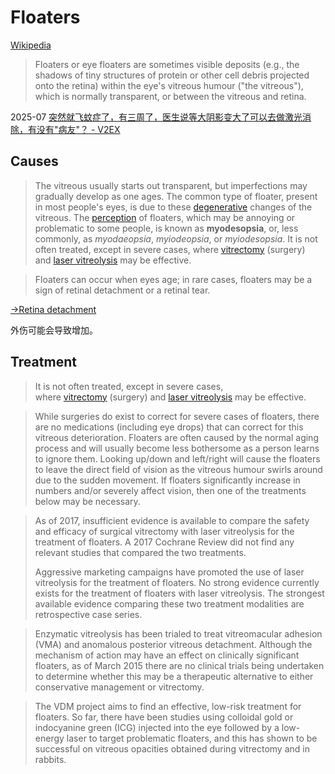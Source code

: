 # Floaters
[Wikipedia](https://en.wikipedia.org/wiki/Floater)

> Floaters or eye floaters are sometimes visible deposits (e.g., the shadows of tiny structures of protein or other cell debris projected onto the retina) within the eye's vitreous humour ("the vitreous"), which is normally transparent, or between the vitreous and retina.

2025-07 [突然就飞蚊症了，有三周了，医生说等大阴影变大了可以去做激光消除，有没有"病友"？ - V2EX](https://www.v2ex.com/t/1142436)

## Causes
> The vitreous usually starts out transparent, but imperfections may gradually develop as one ages. The common type of floater, present in most people's eyes, is due to these [degenerative](https://en.wikipedia.org/wiki/Degenerative_disease "Degenerative disease") changes of the vitreous. The [perception](https://en.wikipedia.org/wiki/Visual_perception "Visual perception") of floaters, which may be annoying or problematic to some people, is known as **myodesopsia**, or, less commonly, as *myodaeopsia*, *myiodeopsia*, or *myiodesopsia*. It is not often treated, except in severe cases, where [vitrectomy](https://en.wikipedia.org/wiki/Vitrectomy "Vitrectomy") (surgery) and [laser vitreolysis](https://en.wikipedia.org/wiki/Floater#Laser_vitreolysis) may be effective.

> Floaters can occur when eyes age; in rare cases, floaters may be a sign of retinal detachment or a retinal tear.

[→Retina detachment](Retina.md#retina-detachment)

外伤可能会导致增加。

## Treatment
> It is not often treated, except in severe cases, where [vitrectomy](https://en.wikipedia.org/wiki/Vitrectomy "Vitrectomy") (surgery) and [laser vitreolysis](https://en.wikipedia.org/wiki/Floater#Laser_vitreolysis) may be effective.

> While surgeries do exist to correct for severe cases of floaters, there are no medications (including eye drops) that can correct for this vitreous deterioration. Floaters are often caused by the normal aging process and will usually become less bothersome as a person learns to ignore them. Looking up/down and left/right will cause the floaters to leave the direct field of vision as the vitreous humour swirls around due to the sudden movement. If floaters significantly increase in numbers and/or severely affect vision, then one of the treatments below may be necessary.

> As of 2017, insufficient evidence is available to compare the safety and efficacy of surgical vitrectomy with laser vitreolysis for the treatment of floaters. A 2017 Cochrane Review did not find any relevant studies that compared the two treatments.
>
> Aggressive marketing campaigns have promoted the use of laser vitreolysis for the treatment of floaters. No strong evidence currently exists for the treatment of floaters with laser vitreolysis. The strongest available evidence comparing these two treatment modalities are retrospective case series.

> Enzymatic vitreolysis has been trialed to treat vitreomacular adhesion (VMA) and anomalous posterior vitreous detachment. Although the mechanism of action may have an effect on clinically significant floaters, as of March 2015 there are no clinical trials being undertaken to determine whether this may be a therapeutic alternative to either conservative management or vitrectomy.

> The VDM project aims to find an effective, low-risk treatment for floaters. So far, there have been studies using colloidal gold or indocyanine green (ICG) injected into the eye followed by a low-energy laser to target problematic floaters, and this has shown to be successful on vitreous opacities obtained during vitrectomy and in rabbits.
